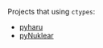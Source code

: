 Projects that using `ctypes`:
- [pyharu](https://github.com/libharu/libharu/tree/master/if/python)
- [pyNuklear](https://github.com/billsix/pyNuklear)
